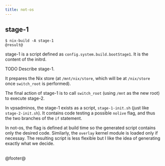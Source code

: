 ```yaml
---
title: not-os
---
```


## stage-1

```
$ nix-build -A stage-1
@result@
```

stage-1 is a script defined as `config.system.build.bootStage1`. It is the
content of the initrd.

TODO Describe stage-1.

It prepares the Nix store (at `/mnt/nix/store`, which will be at `/nix/store`
once `switch_root` is performed).

The final action of stage-1 is to call `switch_root` (using `/mnt` as the new
root) to execute stage-2.

In vpsadminos, the stage-1 exists as a script, `stage-1-init.sh` (just like
`stage-2-init.sh`). It contains code testing a possible `nolive` flag, and thus
the two branches of the `if` statement.

In not-os, the flag is defined at build time so the generated script contains
only the desired code. Similarly, the `overlay` kernel module is loaded only if
necessay. The resulting script is less flexible but I like the idea of
generating exactly what we decide.


<br />
@footer@
